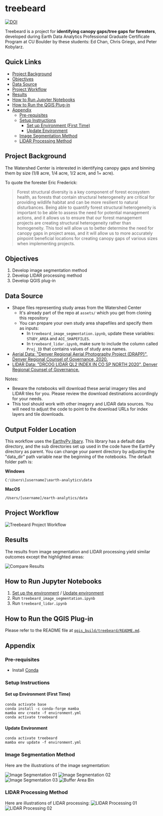 # treebeard

[![DOI](https://zenodo.org/badge/783989380.svg)](https://zenodo.org/doi/10.5281/zenodo.11107001)

Treebeard is a project for **identifying canopy gaps/tree gaps for foresters**, developed during Earth Data Analytics Professional Graduate Certificate Program at CU Boulder by these students: Ed Chan, Chris Griego, and Peter Kobylarz.

## Quick Links
- [Project Background](#project-background)
- [Objectives](#objectives)
- [Data Source](#data-source)
- [Project Workflow](#project-workflow)
- [Results](#results)
- [How to Run Jupyter Notebooks](#how-to-run-jupyter-notebooks)
- [How to Run the QGIS Plug-in](#how-to-run-the-qgis-plug-in)
- [Appendix](#appendix)
    - [Pre-requisites](#pre-requisites)
    - [Setup Instructions](#setup-instructions)
        - [Set up Environment (First Time)](#set-up-environment-first-time)
        - [Update Environment](#update-environment)
    - [Image Segmentation Method](#image-segmentation-method)
    - [LIDAR Processing Method](#lidar-processing-method)


## Project Background
The Watershed Center is interested in identifying canopy gaps and binning them by size (1/8 acre, 1/4 acre, 1/2 acre, and 1+ acre). 

To quote the forester Eric Frederick:
> Forest structural diversity is a key component of forest ecosystem health, as forests that contain structural heterogeneity are critical for providing wildlife habitat and can be more resilient to natural disturbances. Being able to quantify forest structural heterogeneity is important to be able to assess the need for potential management actions, and it allows us to ensure that our forest management projects are creating structural heterogeneity rather than homogeneity. This tool will allow us to better determine the need for canopy gaps in project areas, and it will allow us to more accurately pinpoint beneficial locations for creating canopy gaps of various sizes when implementing projects.

## Objectives
1. Develop image segmentation method
2. Develop LIDAR processing method
3. Develop QGIS plug-in

## Data Source
- Shape files representing study areas from the Watershed Center
    - It's already part of the repo at `assets/` which you get from cloning this repository
    - You can prepare your own study area shapefiles and specify them as inputs:
        - In `treebeard_image_segmentation.ipynb`, update these variables: `STUDY_AREA` and `AOI_SHAPEFILES`.
        - In `treebeard_lidar.ipynb`, make sure to include the column called `Proj_ID` that contains values of study area names.
- [Aerial Data: "Denver Regional Aerial Photography Project (DRAPP)", Denver Regional Counsel of Governance, 2020.](https://data.drcog.org/dataset/denver-regional-aerial-photography-project-tiles-2020) 
- [LIDAR Data: "DRCOG LIDAR QL2 INDEX IN CO SP NORTH 2020", Denver Regional Counsel of Governance.](https://data.drcog.org/dataset/lidar-ql2-index-in-co-sp-north-2020)

Notes: 
- Beware the notebooks will download these aerial imagery tiles and LIDAR tiles for you. Please review the download destinations accordingly for your needs.
- This tool should work with other imagery and LIDAR data sources. You will need to adjust the code to point to the download URLs for index layers and tile downloads.

## Output Folder Location
This workflow uses the [EarthyPy libary](https://github.com/earthlab/earthpy). This library has a default data directory, and the sub directories set up used in the code have the EarthPy directory as parent. You can change your parent directory by adjusting the "data_dir" path variable near the beginning of the notebooks. The default folder path is:

**Windows**
```plaintext
C:\Users\[username]\earth-analytics\data
```

**MacOS**
```
/Users/[username]/earth-analytics/data
```

## Project Workflow

![Treebeard Project Workflow](images/project_workflow.png)

## Results

The results from image segmentation and LIDAR processing yield similar outcomes except the highlighted areas:

![Compare Results](images/compare_results.png)

## How to Run Jupyter Notebooks
1. [Set up the environment](#set-up-environment-first-time) / [Update environment](#update-environment)
2. Run `treebeard_image_segmentation.ipynb`
3. Run `treebeard_lidar.ipynb`

## How to Run the QGIS Plug-in
Please refer to the README file at [`qgis_build/treebeard/README.md`](https://github.com/earthlab-education/treebeard/blob/main/qgis_build/treebeard/README.md).

## Appendix

### Pre-requisites
- Install [Conda](https://conda.io/projects/conda/en/latest/user-guide/getting-started.html)

### Setup Instructions

#### Set up Environment (First Time)
```
conda activate base
conda install -c conda-forge mamba
mamba env create -f environment.yml
conda activate treebeard
```

#### Update Environment
```
conda activate treebeard
mamba env update -f environment.yml
```

### Image Segmentation Method

Here are the illustrations of the image segmentation:

![Image Segmentation 01](images/image_segmentation_01.png)
![Image Segmentation 02](images/image_segmentation_02.png)
![Image Segmentation 03](images/image_segmentation_03.png)
![Buffer Area Bin](images/buffer_area_bin.png)

### LIDAR Processing Method

Here are illustrations of LIDAR processing:
![LIDAR Processing 01](images/LIDAR_01.png)
![LIDAR Processing 02](images/LIDAR_02.png)
